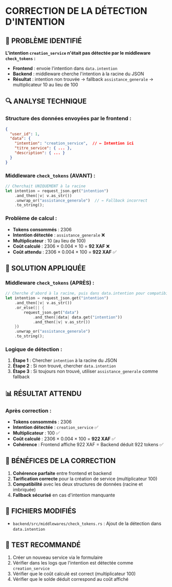 # CORRECTION DE LA DÉTECTION D'INTENTION

## 🚨 **PROBLÈME IDENTIFIÉ**

**L'intention `creation_service` n'était pas détectée par le middleware `check_tokens` :**
- **Frontend** : envoie l'intention dans `data.intention`
- **Backend** : middleware cherche l'intention à la racine du JSON
- **Résultat** : intention non trouvée → fallback `assistance_generale` → multiplicateur 10 au lieu de 100

## 🔍 **ANALYSE TECHNIQUE**

### **Structure des données envoyées par le frontend :**
```json
{
  "user_id": 1,
  "data": {
    "intention": "creation_service",  // ← Intention ici
    "titre_service": { ... },
    "description": { ... }
  }
}
```

### **Middleware `check_tokens` (AVANT) :**
```rust
// Cherchait UNIQUEMENT à la racine
let intention = request_json.get("intention")
    .and_then(|v| v.as_str())
    .unwrap_or("assistance_generale")  // ← Fallback incorrect
    .to_string();
```

### **Problème de calcul :**
- **Tokens consommés** : 2306
- **Intention détectée** : `assistance_generale` ❌
- **Multiplicateur** : 10 (au lieu de 100)
- **Coût calculé** : 2306 × 0.004 × 10 = **92 XAF** ❌
- **Coût attendu** : 2306 × 0.004 × 100 = **922 XAF** ✅

## 🔧 **SOLUTION APPLIQUÉE**

### **Middleware `check_tokens` (APRÈS) :**
```rust
// Cherche d'abord à la racine, puis dans data.intention pour compatibilité
let intention = request_json.get("intention")
    .and_then(|v| v.as_str())
    .or_else(|| {
        request_json.get("data")
            .and_then(|data| data.get("intention"))
            .and_then(|v| v.as_str())
    })
    .unwrap_or("assistance_generale")
    .to_string();
```

### **Logique de détection :**
1. **Étape 1** : Chercher `intention` à la racine du JSON
2. **Étape 2** : Si non trouvé, chercher `data.intention`
3. **Étape 3** : Si toujours non trouvé, utiliser `assistance_generale` comme fallback

## 📊 **RÉSULTAT ATTENDU**

### **Après correction :**
- **Tokens consommés** : 2306
- **Intention détectée** : `creation_service` ✅
- **Multiplicateur** : 100 ✅
- **Coût calculé** : 2306 × 0.004 × 100 = **922 XAF** ✅
- **Cohérence** : Frontend affiche 922 XAF = Backend déduit 922 tokens ✅

## 🎯 **BÉNÉFICES DE LA CORRECTION**

1. **Cohérence parfaite** entre frontend et backend
2. **Tarification correcte** pour la création de service (multiplicateur 100)
3. **Compatibilité** avec les deux structures de données (racine et imbriquée)
4. **Fallback sécurisé** en cas d'intention manquante

## 📝 **FICHIERS MODIFIÉS**

- `backend/src/middlewares/check_tokens.rs` : Ajout de la détection dans `data.intention`

## 🧪 **TEST RECOMMANDÉ**

1. Créer un nouveau service via le formulaire
2. Vérifier dans les logs que l'intention est détectée comme `creation_service`
3. Vérifier que le coût calculé est correct (multiplicateur 100)
4. Vérifier que le solde déduit correspond au coût affiché 